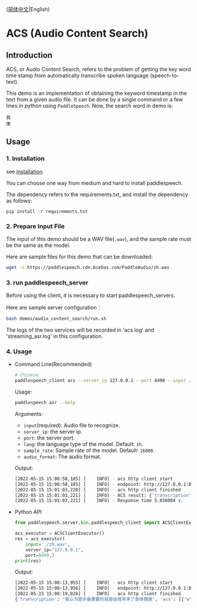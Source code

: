 ([简体中文](./README_cn.md)|English)
# ACS (Audio Content Search)

## Introduction
ACS, or Audio Content Search, refers to the problem of getting the key word time stamp from automatically transcribe spoken language (speech-to-text). 

This demo is an implementation of obtaining the keyword timestamp in the text from a given audio file. It can be done by a single command or a few lines in python using `PaddleSpeech`. 
Now, the search word in demo is:
```
我
康
```
## Usage
### 1. Installation
see [installation](https://github.com/PaddlePaddle/PaddleSpeech/blob/develop/docs/source/install.md).

You can choose one way from medium and hard to install paddlespeech.

The dependency refers to the requirements.txt, and install the dependency as follows:

```
pip install -r requirements.txt 
```

### 2. Prepare Input File
The input of this demo should be a WAV file(`.wav`), and the sample rate must be the same as the model.

Here are sample files for this demo that can be downloaded:
```bash
wget -c https://paddlespeech.cdn.bcebos.com/PaddleAudio/zh.wav
```

### 3. run paddlespeech_server
Before using the client, it is necessary to start paddlespeech_servers.

Here are sample server configuration：
```bash
bash demos/audio_content_search/run.sh
```
The logs of the two services will be recorded in 'acs.log' and 'streaming_asr.log' in this configuration.

### 4. Usage
- Command Line(Recommended)
  ```bash
  # Chinese
  paddlespeech_client acs --server_ip 127.0.0.1 --port 8490 --input ./zh.wav 
  ```
  
  Usage:
  ```bash
  paddlespeech asr --help
  ```
  Arguments:
  - `input`(required): Audio file to recognize.
  - `server_ip`: the server ip.
  - `port`: the server port.
  - `lang`: the language type of the model. Default: `zh`.
  - `sample_rate`: Sample rate of the model. Default: `16000`.
  - `audio_format`: The audio format.

  Output:
  ```bash
  [2022-05-15 15:00:58,185] [    INFO] - acs http client start
  [2022-05-15 15:00:58,185] [    INFO] - endpoint: http://127.0.0.1:8490/paddlespeech/asr/search
  [2022-05-15 15:01:03,220] [    INFO] - acs http client finished
  [2022-05-15 15:01:03,221] [    INFO] - ACS result: {'transcription': '我认为跑步最重要的就是给我带来了身体健康', 'acs': [{'w': '我', 'bg': 0, 'ed': 1.6800000000000002}, {'w': '我', 'bg': 2.1, 'ed': 4.28}, {'w': '康', 'bg': 3.2, 'ed': 4.92}]}
  [2022-05-15 15:01:03,221] [    INFO] - Response time 5.036084 s.
  ```

- Python API
  ```python
  from paddlespeech.server.bin.paddlespeech_client import ACSClientExecutor

  acs_executor = ACSClientExecutor()
  res = acs_executor(
      input='./zh.wav',
      server_ip="127.0.0.1",
      port=8490,)
  print(res)
  ```

  Output:
  ```bash
  [2022-05-15 15:08:13,955] [    INFO] - acs http client start
  [2022-05-15 15:08:13,956] [    INFO] - endpoint: http://127.0.0.1:8490/paddlespeech/asr/search
  [2022-05-15 15:08:19,026] [    INFO] - acs http client finished
  {'transcription': '我认为跑步最重要的就是给我带来了身体健康', 'acs': [{'w': '我', 'bg': 0, 'ed': 1.6800000000000002}, {'w': '我', 'bg': 2.1, 'ed': 4.28}, {'w': '康', 'bg': 3.2, 'ed': 4.92}]}
  ```
